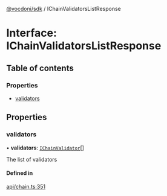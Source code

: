 [@vocdoni/sdk](/sdk) / IChainValidatorsListResponse

# Interface: IChainValidatorsListResponse

## Table of contents

### Properties

- [validators](IChainValidatorsListResponse#validators)

## Properties

### validators

• **validators**: [`IChainValidator`](IChainValidator)[]

The list of validators

#### Defined in

[api/chain.ts:351](https://github.com/vocdoni/vocdoni-sdk/blob/66360b95227306027699be0e80826ca7975027a0/src/api/chain.ts#L351)
